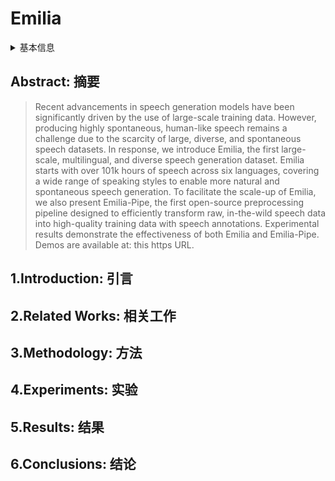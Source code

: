 # Emilia

<details>
<summary>基本信息</summary>

- 标题: Emilia: An Extensive, Multilingual, and Diverse Speech Dataset for Large-Scale Speech Generation
- 作者:
  1. Haorui He, 
  2. Zengqiang Shang, 
  3. Chaoren Wang, 
  4. Xuyuan Li, 
  5. Yicheng Gu, 
  6. Hua Hua, 
  7. Liwei Liu, 
  8. Chen Yang, 
  9. Jiaqi Li, 
  10. Peiyang Shi, 
  11. Yuancheng Wang, 
  12. Kai Chen, 
  13. Pengyuan Zhang, 
  14. Zhizheng Wu
- 机构:
  1. 
- 时间:
  - 预印时间: 2024.07.07 ArXiv v1
  - 预印时间: 2024.07.13 ArXiv v2
  - 预印时间: 2024.09.07 ArXiv v3
  - 更新笔记: 2024.09.16
- 发表:
  - SLT 2024 
- 链接:
  - [ArXiv](https://arxiv.org/abs/2407.05361)
  - [DOI]()
  - [Hugging Face](https://huggingface.co/datasets/amphion/Emilia-Dataset)
  - [Demo](https://emilia-dataset.github.io/Emilia-Demo-Page/)
  - [Scholar](https://scholar.google.com/scholar?cluster=)
- 标签:
  - ?
- 页数: ?
- 引用: ?
- 被引: ?
- 数据:
  - ? 
- 对比:
  - ?
- 复现:
  - ?

</details>

## Abstract: 摘要

> Recent advancements in speech generation models have been significantly driven by the use of large-scale training data. 
> However, producing highly spontaneous, human-like speech remains a challenge due to the scarcity of large, diverse, and spontaneous speech datasets. 
> In response, we introduce Emilia, the first large-scale, multilingual, and diverse speech generation dataset. 
> Emilia starts with over 101k hours of speech across six languages, covering a wide range of speaking styles to enable more natural and spontaneous speech generation. 
> To facilitate the scale-up of Emilia, we also present Emilia-Pipe, the first open-source preprocessing pipeline designed to efficiently transform raw, in-the-wild speech data into high-quality training data with speech annotations. 
> Experimental results demonstrate the effectiveness of both Emilia and Emilia-Pipe. 
> Demos are available at: this https URL.

## 1.Introduction: 引言

## 2.Related Works: 相关工作

## 3.Methodology: 方法

## 4.Experiments: 实验

## 5.Results: 结果

## 6.Conclusions: 结论
